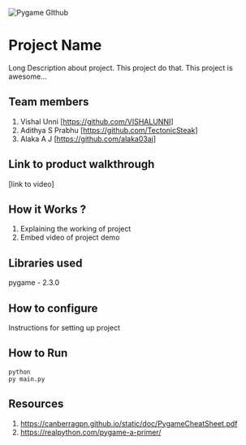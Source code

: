 ![Pygame GIthub](https://user-images.githubusercontent.com/64391274/229285417-80d68655-4282-4a33-87a2-20723c8dfcb0.png)



# Project Name
Long Description about project. This project do that. This project is awesome...
## Team members
1. Vishal Unni [https://github.com/VISHALUNNI]
2. Adithya S Prabhu [https://github.com/TectonicSteak]
3. Alaka A J [https://github.com/alaka03aj]
## Link to product walkthrough
[link to video]
## How it Works ?
1. Explaining the working of project
2. Embed video of project demo
## Libraries used
pygame - 2.3.0
## How to configure
Instructions for setting up project
## How to Run
```
python
py main.py
```
## Resources
1. https://canberragpn.github.io/static/doc/PygameCheatSheet.pdf
2. https://realpython.com/pygame-a-primer/
